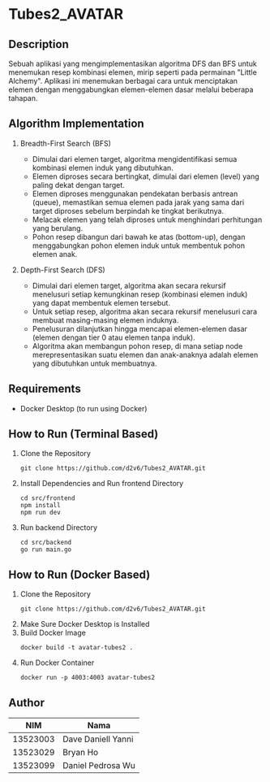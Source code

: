 # Tubes2_AVATAR

## Description
Sebuah aplikasi yang mengimplementasikan algoritma DFS dan BFS untuk menemukan resep kombinasi elemen, mirip seperti pada permainan "Little Alchemy". Aplikasi ini menemukan berbagai cara untuk menciptakan elemen dengan menggabungkan elemen-elemen dasar melalui beberapa tahapan.

## Algorithm Implementation
1. Breadth-First Search (BFS)
    - Dimulai dari elemen target, algoritma mengidentifikasi semua kombinasi elemen induk yang dibutuhkan.
    - Elemen diproses secara bertingkat, dimulai dari elemen (level) yang paling dekat dengan target.
    - Elemen diproses menggunakan pendekatan berbasis antrean (queue), memastikan semua elemen pada jarak yang sama dari target diproses sebelum berpindah ke tingkat berikutnya.
    - Melacak elemen yang telah diproses untuk menghindari perhitungan yang berulang.
    - Pohon resep dibangun dari bawah ke atas (bottom-up), dengan menggabungkan pohon elemen induk untuk membentuk pohon elemen anak.

2. Depth-First Search (DFS)
    - Dimulai dari elemen target, algoritma akan secara rekursif menelusuri setiap kemungkinan resep (kombinasi elemen induk) yang dapat membentuk elemen tersebut.
    - Untuk setiap resep, algoritma akan secara rekursif menelusuri cara membuat masing-masing elemen induknya. 
    - Penelusuran dilanjutkan hingga mencapai elemen-elemen dasar (elemen dengan tier 0 atau elemen tanpa induk).
    - Algoritma akan membangun pohon resep, di mana setiap node merepresentasikan suatu elemen dan anak-anaknya adalah elemen yang dibutuhkan untuk membuatnya.

## Requirements
- Docker Desktop (to run using Docker)

## How to Run (Terminal Based)
1. Clone the Repository
    ```
    git clone https://github.com/d2v6/Tubes2_AVATAR.git
    ```
2. Install Dependencies and Run frontend Directory
    ```
    cd src/frontend
    npm install
    npm run dev
    ```
3. Run backend Directory
    ```
    cd src/backend
    go run main.go
    ```

## How to Run (Docker Based)
1. Clone the Repository
    ```
    git clone https://github.com/d2v6/Tubes2_AVATAR.git
    ```
2. Make Sure Docker Desktop is Installed
3. Build Docker Image
    ```
    docker build -t avatar-tubes2 .
    ```
4. Run Docker Container
    ```
    docker run -p 4003:4003 avatar-tubes2
    ```

## Author
| NIM  | Nama |
|------|------|
| 13523003 | Dave Daniell Yanni |
| 13523029 | Bryan Ho |
| 13523099 | Daniel Pedrosa Wu |


